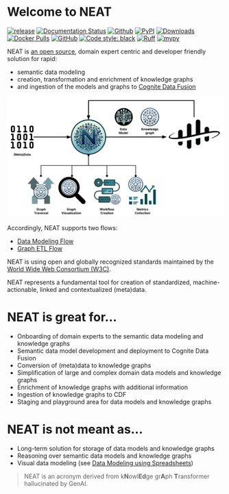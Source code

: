# Welcome to NEAT

[![release](https://img.shields.io/github/actions/workflow/status/cognitedata/neat/release_pypi.yaml?style=for-the-badge)](https://github.com/cognitedata/neat/actions/workflows/release_pypi.yaml)
[![Documentation Status](https://readthedocs.com/projects/cognite-neat/badge/?version=latest&style=for-the-badge)](https://cognite-neat.readthedocs-hosted.com/en/latest/?badge=latest)
[![Github](https://shields.io/badge/github-cognite/neat-green?logo=github&style=for-the-badge)](https://github.com/cognitedata/neat)
[![PyPI](https://img.shields.io/pypi/v/cognite-neat?style=for-the-badge)](https://pypi.org/project/cognite-neat/)
[![Downloads](https://img.shields.io/pypi/dm/cognite-neat?style=for-the-badge)](https://pypistats.org/packages/cognite-neat)
[![Docker Pulls](https://img.shields.io/docker/pulls/cognite/neat?style=for-the-badge)](https://hub.docker.com/r/cognite/neat)
[![GitHub](https://img.shields.io/github/license/cognitedata/neat?style=for-the-badge)](https://github.com/cognitedata/neat/blob/master/LICENSE)
[![Code style: black](https://img.shields.io/badge/code%20style-black-000000.svg?style=for-the-badge)](https://github.com/ambv/black)
[![Ruff](https://img.shields.io/endpoint?url=https://raw.githubusercontent.com/astral-sh/ruff/main/assets/badge/v2.json&style=for-the-badge)](https://github.com/astral-sh/ruff)
[![mypy](https://img.shields.io/badge/mypy-checked-000000.svg?style=for-the-badge&color=blue)](http://mypy-lang.org)

NEAT is [an open source](https://github.com/cognitedata/neat/blob/main/LICENSE), domain expert centric and developer friendly solution for rapid:

- semantic data modeling
- creation, transformation and enrichment of knowledge graphs
- and ingestion of the models and graphs to [Cognite Data Fusion](https://www.cognite.com/en/product/cognite_data_fusion_industrial_dataops_platform)

![NEAT High Level](./figs/neat-high-level.png)

Accordingly, NEAT supports two flows:

- [Data Modeling Flow](./data-modeling-flow.md)
- [Graph ETL Flow](./graph-etl-flow.md)

NEAT is using open and globally recognized standards maintained by the [World Wide Web Consortium (W3C)](https://www.w3.org/RDF/).

NEAT represents a fundamental tool for creation of standardized, machine-actionable, linked and contextualized (meta)data.

# NEAT is great for...

- Onboarding of domain experts to the semantic data modeling and knowledge graphs
- Semantic data model development and deployment to Cognite Data Fusion
- Conversion of (meta)data to knowledge graphs
- Simplification of large and complex domain data models and knowledge graphs
- Enrichment of knowledge graphs with additional information
- Ingestion of knowledge graphs to CDF
- Staging and playground area for data models and knowledge graphs

# NEAT is not meant as...

- Long-term solution for storage of data models and knowledge graphs
- Reasoning over semantic data models and knowledge graphs
- Visual data modeling (see [Data Modeling using Spreadsheets](./rules.md))

> NEAT is an acronym derived from k**N**owl**Ed**ge gr**A**ph **T**ransformer hallucinated by GenAI.
